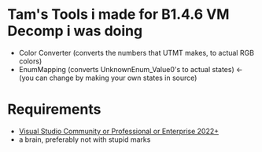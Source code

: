 # Tam's Tools i made for B1.4.6 VM Decomp i was doing
- Color Converter (converts the numbers that UTMT makes, to actual RGB colors)
- EnumMapping (converts UnknownEnum_Value0's to actual states) <- (you can change by making your own states in source)
# Requirements
- [Visual Studio Community or Professional or Enterprise 2022+](https://visualstudio.microsoft.com/)
- a brain, preferably not with stupid marks
